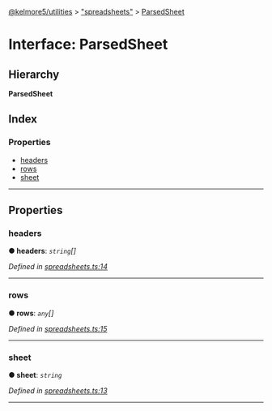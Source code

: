 [@kelmore5/utilities](../README.md) > ["spreadsheets"](../modules/_spreadsheets_.md) > [ParsedSheet](../interfaces/_spreadsheets_.parsedsheet.md)

# Interface: ParsedSheet

## Hierarchy

**ParsedSheet**

## Index

### Properties

* [headers](_spreadsheets_.parsedsheet.md#headers)
* [rows](_spreadsheets_.parsedsheet.md#rows)
* [sheet](_spreadsheets_.parsedsheet.md#sheet)

---

## Properties

<a id="headers"></a>

###  headers

**● headers**: *`string`[]*

*Defined in [spreadsheets.ts:14](https://github.com/kelmore5/javascript-utilities/blob/c0347fb/lib/spreadsheets.ts#L14)*

___
<a id="rows"></a>

###  rows

**● rows**: *`any`[]*

*Defined in [spreadsheets.ts:15](https://github.com/kelmore5/javascript-utilities/blob/c0347fb/lib/spreadsheets.ts#L15)*

___
<a id="sheet"></a>

###  sheet

**● sheet**: *`string`*

*Defined in [spreadsheets.ts:13](https://github.com/kelmore5/javascript-utilities/blob/c0347fb/lib/spreadsheets.ts#L13)*

___

